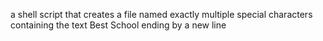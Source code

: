 a shell script that creates a file named exactly multiple special characters containing the text Best School ending by a new line
